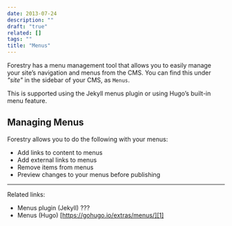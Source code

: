 ```yaml
---
date: 2013-07-24
description: ""
draft: "true"
related: []
tags: ""
title: "Menus"
---
```

Forestry has a menu management tool that allows you to easily manage your site’s navigation and menus from the CMS. You can find this under *"site"* in the sidebar of your CMS, as `Menus`.

This is supported using the Jekyll menus plugin or using Hugo’s built-in menu feature.

## Managing Menus
Forestry allows you to do the following with your menus:
* Add links to content to menus
* Add external links to menus
* Remove items from menus
* Preview changes to your menus before publishing

---
Related links:
- Menus plugin (Jekyll) ???
- Menus (Hugo) [https://gohugo.io/extras/menus/][1]

[1]:	https://gohugo.io/extras/menus/